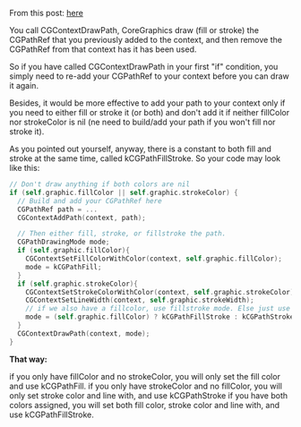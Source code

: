 From this post: 
[here](http://stackoverflow.com/questions/12467779/iphone-separate-stroke-and-fill-not-working) 

You call CGContextDrawPath, CoreGraphics draw (fill or stroke) the CGPathRef that you previously added to the context, and then remove the CGPathRef from that context has it has been used.

So if you have called CGContextDrawPath in your first "if" condition, you simply need to re-add your CGPathRef to your context before you can draw it again.

Besides, it would be more effective to add your path to your context only if you need to either fill or stroke it (or both) and don't add it if neither fillColor nor strokeColor is nil (ne need to build/add your path if you won't fill nor stroke it).

As you pointed out yourself, anyway, there is a constant to both fill and stroke at the same time, called kCGPathFillStroke. So your code may look like this:
```swift
// Don't draw anything if both colors are nil
if (self.graphic.fillColor || self.graphic.strokeColor) {
  // Build and add your CGPathRef here
  CGPathRef path = ...
  CGContextAddPath(context, path);

  // Then either fill, stroke, or fillstroke the path.
  CGPathDrawingMode mode;
  if (self.graphic.fillColor){
    CGContextSetFillColorWithColor(context, self.graphic.fillColor);
    mode = kCGPathFill;
  }
  if (self.graphic.strokeColor){
    CGContextSetStrokeColorWithColor(context, self.graphic.strokeColor);
    CGContextSetLineWidth(context, self.graphic.strokeWidth);
    // if we also have a fillcolor, use fillstroke mode. Else just use stroke.
    mode = (self.graphic.fillColor) ? kCGPathFillStroke : kCGPathStroke;
  }
  CGContextDrawPath(context, mode);
}

```
**That way:**

if you only have fillColor and no strokeColor, you will only set the fill color and use kCGPathFill.
if you only have strokeColor and no fillColor, you will only set stroke color and line with, and use kCGPathStroke
if you have both colors assigned, you will set both fill color, stroke color and line with, and use kCGPathFillStroke.
